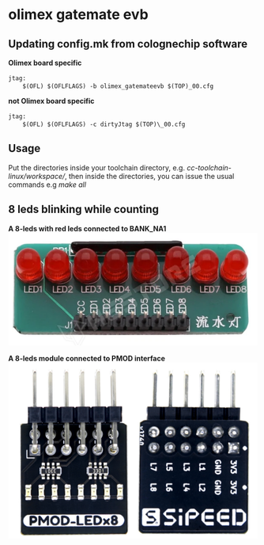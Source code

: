 # olimex gatemate evb

## Updating config.mk from colognechip software
**Olimex board specific**
```
jtag:
 	$(OFL) $(OFLFLAGS) -b olimex_gatemateevb $(TOP)_00.cfg
```
**not Olimex board specific**
```
jtag:
	$(OFL) $(OFLFLAGS) -c dirtyJtag $(TOP)\_00.cfg
```
## Usage
Put the directories inside your toolchain directory, e.g. _cc-toolchain-linux/workspace/_, then inside the directories, you can issue the usual commands e.g _make all_

## 8 leds blinking while counting
**A 8-leds with red leds connected to BANK_NA1**
![Generic 8 red leds](/images/8leds.webp)

**A 8-leds module connected to PMOD interface**
![Pmod leds 8 leds top and bottom](/images/PMOD_LEDx8.jpg)

